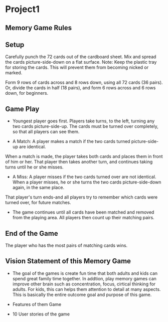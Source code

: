 # Project1

## Memory Game Rules

## Setup
Carefully punch the 72 cards out of the cardboard sheet. Mix and spread the cards picture-side-down on a flat surface. Note: Keep the plastic tray for storing the cards. This will prevent them from becoming nicked or marked.

Form 9 rows of cards across and 8 rows down, using all 72 cards (36 pairs). Or, divide the cards in half (18 pairs), and form 6 rows across and 6 rows down, for beginners.

## Game Play
- Youngest player goes first. Players take turns, to the left, turning any two cards picture-side-up. The cards must be turned over completely, so that all players can see them.

- A Match: A player makes a match if the two cards turned picture-side-up are identical.

When a match is made, the player takes both cards and places them in front of him or her. That player then takes another turn, and continues taking turns until he or she misses.

- A Miss: A player misses if the two cards turned over are not identical. When a player misses, he or she turns the two cards picture-side-down again, in the same place.

That player's turn ends-and all players try to remember which cards were turned over, for future matches.

- The game continues until all cards have been matched and removed from the playing area. All players then count up their matching pairs.

## End of the Game
The player who has the most pairs of matching cards wins.

## Vision Statement of this Memory Game 

- The goal of the games is create fun time that both adults and kids can spend great family time together. In addtion, play memory games can improve other brain such as concentration, focus, cirtical thinking for adults. For kids, this can helps them attention to detail at many aspects. This is basically the entire outcome goal and purpose of this game. 

- Features of them Game 
- 10 User stories of the game

